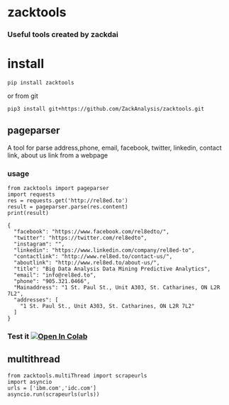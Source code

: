 # zacktools

### Useful tools created by zackdai

# install
`pip install zacktools`

or from git

`pip3 install git+https://github.com/ZackAnalysis/zacktools.git`

## pageparser

A tool for parse address,phone, email, facebook, twitter, linkedin, contact link, about us link from a webpage

### usage

```
from zacktools import pageparser
import requests
res = requests.get('http://rel8ed.to')
result = pageparser.parse(res.content)
print(result)
```

```
{
  "facebook": "https://www.facebook.com/rel8edto/",
  "twitter": "https://twitter.com/rel8edto",
  "instagram": "",
  "linkedin": "https://www.linkedin.com/company/rel8ed-to",
  "contactlink": "http://www.rel8ed.to/contact-us/",
  "aboutlink": "http://www.rel8ed.to/about-us/",
  "title": "Big Data Analysis Data Mining Predictive Analytics",
  "email": "info@rel8ed.to",
  "phone": "905.321.0466",
  "Mainaddress": "1 St. Paul St., Unit A303, St. Catharines, ON L2R 7L2",
  "addresses": [
    "1 St. Paul St., Unit A303, St. Catharines, ON L2R 7L2"
  ]
}
```
### Test it [![Open In Colab](https://colab.research.google.com/assets/colab-badge.svg)](https://colab.research.google.com/drive/1aE8PeQhJym8G6I_yHVfqIuydod5tlQuQ?usp=sharing)


## multithread

```
from zacktools.multiThread import scrapeurls
import asyncio
urls = ['ibm.com','idc.com']
asyncio.run(scrapeurls(urls))
```

